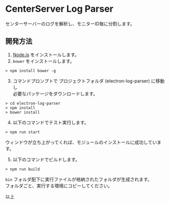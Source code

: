 # CenterServer Log Parser

センターサーバーのログを解析し、モニターID毎に分割します。


## 開発方法

1. [Node.js](https://nodejs.org/en/) をインストールします。
2. `bower` をインストールします。

```
> npm install bower -g
```

3. コマンドプロンプトで プロジェクトフォルダ (electron-log-parser) に移動し  
必要なパッケージをダウンロードします。

```
> cd electron-log-parser
> npm install
> bower install
```

4. 以下のコマンドでテスト実行します。

```
> npm run start
```

ウィンドウが立ち上がってくれば、モジュールのインストールに成功しています。


5. 以下のコマンドでビルドします。

```
> npm run build
```

`bin` フォルダ配下に実行ファイルが格納されたフォルダが生成されます。  
フォルダごと、実行する環境にコピーしてください。


以上
